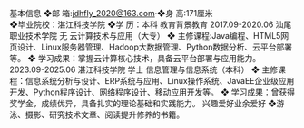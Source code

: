 基本信息
❖邮 箱:jdhfly_2020@163.com·❖身 高:171厘米  
❖毕业院校：湛江科技学院   ❖学 历：本科
教育背景教育
2017.09-2020.06 汕尾职业技术学院 无 云计算技术与应用（大专）
❖ 主修课程:Java编程、HTML5网页设计、Linux服务器管理、Hadoop大数据管理、Python数据分析、云平台部署等。
❖ 学习成果：掌握云计算核心技术，具备云平台部署与应用能力。
2023.09-2025.06 湛江科技学院 学士 信息管理与信息系统（本科）
❖ 主修课程：信息系统分析与设计、ERP系统与应用、Linux操作系统、JavaEE企业级应用开发、Python程序设计、网络程序设计、移动应用开发等。
❖ 学习成果：曾获得奖学金，成绩优异，具备扎实的理论基础和实践能力。
兴趣爱好业余爱好
❖游泳、摄影、研究技术文章、阅读提升修养的书籍。
